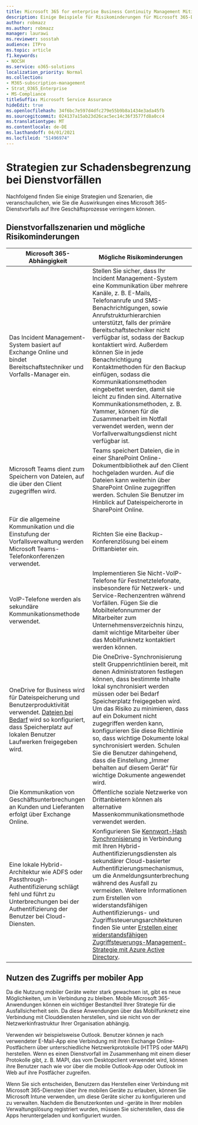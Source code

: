 ```yaml
---
title: Microsoft 365 for enterprise Business Continuity Management Mitigations
description: Einige Beispiele für Risikominderungen für Microsoft 365-Dienstvorfallszenarien.
author: robmazz
ms.author: robmazz
manager: laurawi
ms.reviewer: sosstah
audience: ITPro
ms.topic: article
f1.keywords:
- NOCSH
ms.service: o365-solutions
localization_priority: Normal
ms.collection:
- M365-subscription-management
- Strat_O365_Enterprise
- MS-Compliance
titleSuffix: Microsoft Service Assurance
hideEdit: true
ms.openlocfilehash: 34f6bc7e597d4dfc279e55b9b8a1434e3ada45fb
ms.sourcegitcommit: 024137a15ab23d26cac5ec14c36f3577fd8a0cc4
ms.translationtype: MT
ms.contentlocale: de-DE
ms.lasthandoff: 04/01/2021
ms.locfileid: "51496974"
---
```

# <a name="service-incident-mitigation-strategies"></a>Strategien zur Schadensbegrenzung bei Dienstvorfällen

Nachfolgend finden Sie einige Strategien und Szenarien, die veranschaulichen, wie Sie die Auswirkungen eines Microsoft 365-Dienstvorfalls auf Ihre Geschäftsprozesse verringern können.

## <a name="service-incident-scenarios-and-potential-mitigations"></a>Dienstvorfallszenarien und mögliche Risikominderungen

|Microsoft 365-Abhängigkeit|Mögliche Risikominderungen|
|---------|---------|
|Das Incident Management-System basiert auf Exchange Online und bindet Bereitschaftstechniker und Vorfalls-Manager ein.|Stellen Sie sicher, dass Ihr Incident Management-System eine Kommunikation über mehrere Kanäle, z. B. E-Mails, Telefonanrufe und SMS-Benachrichtigungen, sowie Anrufstrukturhierarchien unterstützt, falls der primäre Bereitschaftstechniker nicht verfügbar ist, sodass der Backup kontaktiert wird. Außerdem können Sie in jede Benachrichtigung Kontaktmethoden für den Backup einfügen, sodass die Kommunikationsmethoden eingebettet werden, damit sie leicht zu finden sind. Alternative Kommunikationsmethoden, z. B. Yammer, können für die Zusammenarbeit im Notfall verwendet werden, wenn der Vorfallverwaltungsdienst nicht verfügbar ist.|
|Microsoft Teams dient zum Speichern von Dateien, auf die über den Client zugegriffen wird.|Teams speichert Dateien, die in einer SharePoint Online-Dokumentbibliothek auf den Client hochgeladen wurden. Auf die Dateien kann weiterhin über SharePoint Online zugegriffen werden. Schulen Sie Benutzer im Hinblick auf Dateispeicherorte in SharePoint Online.|
|Für die allgemeine Kommunikation und die Einstufung der Vorfallsverwaltung werden Microsoft Teams-Telefonkonferenzen verwendet.|Richten Sie eine Backup-Konferenzlösung bei einem Drittanbieter ein.|
|VoIP-Telefone werden als sekundäre Kommunikationsmethode verwendet.|Implementieren Sie Nicht-VoIP-Telefone für Festnetztelefonate, insbesondere für Netzwerk- und Service-Rechenzentren während Vorfällen. Fügen Sie die Mobiltelefonnummer der Mitarbeiter zum Unternehmensverzeichnis hinzu, damit wichtige Mitarbeiter über das Mobilfunknetz kontaktiert werden können.|
|OneDrive for Business wird für Dateispeicherung und Benutzerproduktivität verwendet. [Dateien bei Bedarf](https://techcommunity.microsoft.com/t5/Microsoft-OneDrive-Blog/OneDrive-Files-On-Demand-For-The-Enterprise/ba-p/117234) wird so konfiguriert, dass Speicherplatz auf lokalen Benutzer Laufwerken freigegeben wird.|Die OneDrive-Synchronisierung stellt Gruppenrichtlinien bereit, mit denen Administratoren festlegen können, dass bestimmte Inhalte lokal synchronisiert werden müssen oder bei Bedarf Speicherplatz freigegeben wird. Um das Risiko zu minimieren, dass auf ein Dokument nicht zugegriffen werden kann, konfigurieren Sie diese Richtlinie so, dass wichtige Dokumente lokal synchronisiert werden. Schulen Sie die Benutzer dahingehend, dass die Einstellung „Immer behalten auf diesem Gerät“ für wichtige Dokumente angewendet wird.|
|Die Kommunikation von Geschäftsunterbrechungen an Kunden und Lieferanten erfolgt über Exchange Online.|Öffentliche soziale Netzwerke von Drittanbietern können als alternative Massenkommunikationsmethode verwendet werden.
|Eine lokale Hybrid-Architektur wie ADFS oder Passthrough-Authentifizierung schlägt fehl und führt zu Unterbrechungen bei der Authentifizierung der Benutzer bei Cloud-Diensten.|Konfigurieren Sie [Kennwort-Hash Synchronisierung](/azure/active-directory/authentication/concept-resilient-controls#deploy-password-hash-sync-even-if-you-are-federated-or-use-pass-through-authentication) in Verbindung mit Ihren Hybrid-Authentifizierungsdiensten als sekundärer Cloud-basierter Authentifizierungsmechanismus, um die Anmeldungsunterbrechung während des Ausfall zu vermeiden. Weitere Informationen zum Erstellen von widerstandsfähigen Authentifizierungs- und Zugriffssteuerungsarchitekturen finden Sie unter [Erstellen einer widerstandsfähigen Zugriffsteuerungs-Management-Strategie mit Azure Active Directory](/azure/active-directory/authentication/concept-resilient-controls).|  

## <a name="leveraging-mobile-app-access"></a>Nutzen des Zugriffs per mobiler App

Da die Nutzung mobiler Geräte weiter stark gewachsen ist, gibt es neue Möglichkeiten, um in Verbindung zu bleiben. Mobile Microsoft 365-Anwendungen können ein wichtiger Bestandteil Ihrer Strategie für die Ausfallsicherheit sein. Da diese Anwendungen über das Mobilfunknetz eine Verbindung mit Clouddiensten herstellen, sind sie nicht von der Netzwerkinfrastruktur Ihrer Organisation abhängig.

Verwenden wir beispielsweise Outlook. Benutzer können je nach verwendeter E-Mail-App eine Verbindung mit ihren Exchange Online-Postfächern über unterschiedliche Netzwerkprotokolle (HTTPS oder MAPI) herstellen. Wenn es einen Dienstvorfall im Zusammenhang mit einem dieser Protokolle gibt, z. B. MAPI, das vom Desktopclient verwendet wird, können ihre Benutzer nach wie vor über die mobile Outlook-App oder Outlook im Web auf ihre Postfächer zugreifen.
  
Wenn Sie sich entscheiden, Benutzern das Herstellen einer Verbindung mit Microsoft 365-Diensten über ihre mobilen Geräte zu erlauben, können Sie Microsoft Intune verwenden, um diese Geräte sicher zu konfigurieren und zu verwalten. Nachdem die Benutzerkonten und -geräte in Ihrer mobilen Verwaltungslösung registriert wurden, müssen Sie sicherstellen, dass die Apps heruntergeladen und konfiguriert wurden.
